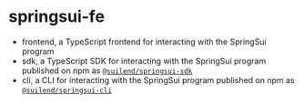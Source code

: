# springsui-fe

- frontend, a TypeScript frontend for interacting with the SpringSui program
- sdk, a TypeScript SDK for interacting with the SpringSui program published on npm as [`@suilend/springsui-sdk`](https://www.npmjs.com/package/@suilend/springsui-sdk)
- cli, a CLI for interacting with the SpringSui program published on npm as [`@suilend/springsui-cli`](https://www.npmjs.com/package/@suilend/springsui-cli)
